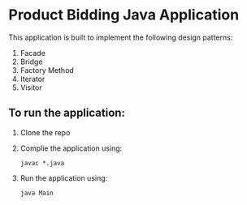 # Product Bidding Java Application

This application is built to implement the following design patterns:
1. Facade
2. Bridge
3. Factory Method
4. Iterator
5. Visitor

## To run the application:
1. Clone the repo
2. Complie the application using:

    ```
    javac *.java
    ```
3. Run the application using:

    ```
    java Main
    ```
